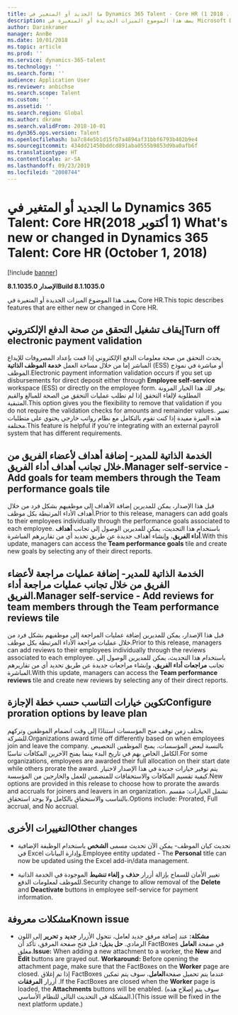 ```yaml
---
title: ما الجديد أو المتغير في Dynamics 365 Talent - Core HR (1 اكتوبر ، 2018)
description: يصف هذا الموضوع الميزات الجديدة أو المتغيرة في Microsoft Dynamics 365 Talent - Core HR.
author: Darinkramer
manager: AnnBe
ms.date: 10/01/2018
ms.topic: article
ms.prod: ''
ms.service: dynamics-365-talent
ms.technology: ''
ms.search.form: ''
audience: Application User
ms.reviewer: anbichse
ms.search.scope: Talent
ms.custom: ''
ms.assetid: ''
ms.search.region: Global
ms.author: dkrame
ms.search.validFrom: 2018-10-01
ms.dyn365.ops.version: Talent
ms.openlocfilehash: ba7c84e5b1d15fb7a4894af31bbf6793b402b9e4
ms.sourcegitcommit: 434dd21450bddcd891aba0555b9853d9ba0afb6f
ms.translationtype: HT
ms.contentlocale: ar-SA
ms.lasthandoff: 09/23/2019
ms.locfileid: "2008744"
---
```

# <a name="whats-new-or-changed-in-dynamics-365-talent-core-hr-october-1-2018"></a><span data-ttu-id="daa94-103">ما الجديد أو المتغير في Dynamics 365 Talent: Core HR‏ (1 أكتوبر 2018)</span><span class="sxs-lookup"><span data-stu-id="daa94-103">What's new or changed in Dynamics 365 Talent: Core HR (October 1, 2018)</span></span>

[!include [banner](includes/banner.md)]

<span data-ttu-id="daa94-104">**الإصدار 8.1.1035.0**</span><span class="sxs-lookup"><span data-stu-id="daa94-104">**Build 8.1.1035.0**</span></span>

<span data-ttu-id="daa94-105">يصف هذا الموضوع الميزات الجديدة أو المتغيرة في Core HR.</span><span class="sxs-lookup"><span data-stu-id="daa94-105">This topic describes features that are either new or changed in Core HR.</span></span>

## <a name="turn-off-electronic-payment-validation"></a><span data-ttu-id="daa94-106">إيقاف تشغيل التحقق من صحة الدفع الإلكتروني</span><span class="sxs-lookup"><span data-stu-id="daa94-106">Turn off electronic payment validation</span></span>

<span data-ttu-id="daa94-107">يحدث التحقق من صحة معلومات الدفع الإلكتروني إذا قمت بإعداد المصروفات للإيداع المباشر إما من خلال مساحة العمل **خدمة الموظف الذاتية** (ESS) أو مباشرة في نموذج الموظف.</span><span class="sxs-lookup"><span data-stu-id="daa94-107">Electronic payment information validation occurs if you set up disbursements for direct deposit either through **Employee self-service** workspace (ESS) or directly on the employee form.</span></span> <span data-ttu-id="daa94-108">يوفر لك هذا الخيار المرونة المطلوبة لإلغاء التحقق إذا لم تطلب عمليات التحقق من الصحة للمبالغ والقيم المتبقية.</span><span class="sxs-lookup"><span data-stu-id="daa94-108">This option gives you the flexibility to remove that validation if you do not require the validation checks for amounts and remainder values.</span></span> <span data-ttu-id="daa94-109">تعتبر هذه الميزة مفيدة إذا كنت تقوم بالتكامل مع نظام رواتب خارجي يحتوي على متطلبات مختلفة.</span><span class="sxs-lookup"><span data-stu-id="daa94-109">This feature is helpful if you're integrating with an external payroll system that has different requirements.</span></span>

## <a name="manager-self-service---add-goals-for-team-members-through-the-team-performance-goals-tile"></a><span data-ttu-id="daa94-110">الخدمة الذاتية للمدير- إضافة أهداف لأعضاء الفريق من خلال تجانب أهداف أداء الفريق.</span><span class="sxs-lookup"><span data-stu-id="daa94-110">Manager self-service - Add goals for team members through the Team performance goals tile</span></span>

<span data-ttu-id="daa94-111">قبل هذا الإصدار، يمكن للمديرين إضافة الأهداف إلى موظفيهم بشكل فرد من خلال أهداف الأداء المرتبطة بكل موظف.</span><span class="sxs-lookup"><span data-stu-id="daa94-111">Prior to this release, managers can add goals to their employees individually through the performance goals associated to each employee.</span></span> <span data-ttu-id="daa94-112">باستخدام هذا التحديث، يمكن للمديرين الوصول إلى تجانب **أهداف أداء الفريق**، وإنشاء أهداف جديدة عن طريق تحديد أي من تقاريرهم المباشرة.</span><span class="sxs-lookup"><span data-stu-id="daa94-112">With this update, managers can access the **Team performance goals** tile and create new goals by selecting any of their direct reports.</span></span>

## <a name="manager-self-service---add-reviews-for-team-members-through-the-team-performance-reviews-tile"></a><span data-ttu-id="daa94-113">الخدمة الذاتية للمدير- إضافة عمليات مراجعة لأعضاء الفريق من خلال تجانب عمليات مراجعة أداء الفريق.</span><span class="sxs-lookup"><span data-stu-id="daa94-113">Manager self-service - Add reviews for team members through the Team performance reviews tile</span></span>

<span data-ttu-id="daa94-114">قبل هذا الإصدار، يمكن للمديرين إضافة عمليات المراجعة إلى موظفيهم بشكل فرد من خلال عمليات مراجعة الأداء المرتبطة بكل موظف.</span><span class="sxs-lookup"><span data-stu-id="daa94-114">Prior to this release, managers can add reviews to their employees individually through the reviews associated to each employee.</span></span> <span data-ttu-id="daa94-115">باستخدام هذا التحديث، يمكن للمديرين الوصول إلى تجانب **مراجعات أداء الفريق**، وإنشاء مراجعات جديدة عن طريق تحديد أي من تقاريرهم المباشرة.</span><span class="sxs-lookup"><span data-stu-id="daa94-115">With this update, managers can access the **Team performance reviews** tile and create new reviews by selecting any of their direct reports.</span></span>

## <a name="configure-proration-options-by-leave-plan"></a><span data-ttu-id="daa94-116">تكوين خيارات التناسب حسب خطة الإجازة</span><span class="sxs-lookup"><span data-stu-id="daa94-116">Configure proration options by leave plan</span></span>

<span data-ttu-id="daa94-117">يختلف زمن توقف منح المؤسسات استنادًا إلى وقت انضمام الموظفين وتركهم للشركة.</span><span class="sxs-lookup"><span data-stu-id="daa94-117">Organizations award time off differently based on when employees join and leave the company.</span></span> <span data-ttu-id="daa94-118">بالنسبة لبعض المؤسسات، يمنح الموظفين التخصيص الكامل الخاص بهم في تاريخ البدء بينما يمنح الآخرين المكافآت تناسبًا.</span><span class="sxs-lookup"><span data-stu-id="daa94-118">For some organizations, employees are awarded their full allocation on their start date while others prorate the award.</span></span> <span data-ttu-id="daa94-119">يتم توفير خيارات جديدة في هذا الإصدار لاختيار كيفية تقسيم المكافآت والاستحقاقات للمنضمين للعمل والخارجين من المؤسسة.</span><span class="sxs-lookup"><span data-stu-id="daa94-119">New options are provided in this release to choose how to prorate the awards and accruals for joiners and leavers in an organization.</span></span> <span data-ttu-id="daa94-120">تشمل الخيارات: مقسم بالتناسب والاستحقاق بالكامل ولا يوجد استحقاق.</span><span class="sxs-lookup"><span data-stu-id="daa94-120">Options include: Prorated, Full accrual, and No accrual.</span></span>

## <a name="other-changes"></a><span data-ttu-id="daa94-121">التغييرات الأخرى</span><span class="sxs-lookup"><span data-stu-id="daa94-121">Other changes</span></span>

-   <span data-ttu-id="daa94-122">تحديث كيان الموظف- يمكن الآن تحديث مسمى **الشخص** باستخدام الوظيفة الإضافية في Excel وإدارة البيانات.</span><span class="sxs-lookup"><span data-stu-id="daa94-122">Employee entity updated - The **Personal** title can now be updated using the Excel add-in/data management.</span></span>

-   <span data-ttu-id="daa94-123">تغيير الأمان للسماح بإزالة أزرار **حذف** و **إلغاء تنشيط**  الموجودة في الخدمة الذاتية للموظف لمعلومات الدفع.</span><span class="sxs-lookup"><span data-stu-id="daa94-123">Security change to allow removal of the **Delete** and **Deactivate** buttons in employee self-service for payment information.</span></span>

## <a name="known-issue"></a><span data-ttu-id="daa94-124">مشكلات معروفة​</span><span class="sxs-lookup"><span data-stu-id="daa94-124">Known issue</span></span>

-   <span data-ttu-id="daa94-125">**مشكلة:** عند إضافة مرفق جديد لعامل، تتحول الأزرار **جديد** و **تحرير** إلى اللون الرمادي. **حل بديل:** قبل فتح صفحة المرفق، تأكد أن FactBoxes في صفحة **العامل** مغلق.</span><span class="sxs-lookup"><span data-stu-id="daa94-125">**Issue:** When adding a new attachment to a worker, the **New** and **Edit** buttons are grayed out. **Workaround:** Before opening the attachment page, make sure that the FactBoxes on the **Worker** page are closed.</span></span> <span data-ttu-id="daa94-126">إذا تم إغلاق FactBoxes عندما يتم تحميل صفحة**العامل**، سوف يتم تمكين أزرار **المرفقات** .</span><span class="sxs-lookup"><span data-stu-id="daa94-126">If the FactBoxes are closed when the **Worker** page is loaded, the **Attachments** buttons will be enabled.</span></span> <span data-ttu-id="daa94-127">(سوف يتم إصلاح هذه المشكلة في التحديث التالي للنظام الأساسي.)</span><span class="sxs-lookup"><span data-stu-id="daa94-127">(This issue will be fixed in the next platform update.)</span></span>
